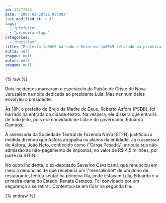 ```yaml
---
id: 12377402
date: "2007-03-29T22:05:00Z"
last_modified_at: null
tags:
  - "prefeito"
  - "primeira-etapa"
categories:
  - "noticias"
title: "Prefeito \u00e9 barrado e Severino \u00e9 retirado da primeira fila do espet\u00e1culo"
sutia: null
chapeu: null
autor: null
imagem: null
---
```

{% raw %}
<p><P>Dois incidentes marcaram o espetáculo da Paixão de Cristo de Nova Jerusalém na noite dedicada ao presidente Lula. Mas nenhum deles envolveu o presidente.</P></p>
<p><P>Às 18h, o prefeito de Brejo da Madre de Deus, Roberto Asfora (PSDB), foi barrado na entrada da cidade-teatro. Na véspera, ele dissera que entraria de todo jeito, pois era convidado de Lula e do governador, Eduardo Campos.</P></p>
<p><P>A assessoria da Sociedade Teatral de Fazenda Nova (STFN) justificou a medida dizendo que&nbsp;Asfora atrapalha os planos da entidade. Já o assessor de Asfora, João Neto, conhecido como&nbsp;\"Carga Pesada\", atribuiu sua não-admissão&nbsp;ao não-pagamento de impostos, no valor de R$ 4,5 milhões, por parte da STFN.</P></p>
<p><P>No outro incidente, o ex-deputado Severino Cavalcanti, que renunciou em meio a denúncias de que receberia um \"mensalinho\" de um dono de restaurante, tentou sentar na primeira fila, onde estavam Lula, Eduardo e a primeira-dama do Estado, Renata Campos. Foi convidado por um segurança a se retirar. Contentou-se em ficar na segunda fila.</P> </p>
{% endraw %}